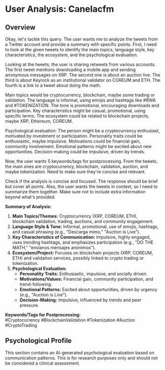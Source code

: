 # User Analysis: Canelacfm

## Overview

<think>
Okay, let's tackle this query. The user wants me to analyze the tweets from a Twitter account and provide a summary with specific points. First, I need to look at the given tweets to identify the main topics, language style, key characteristics, the ecosystem, and the psychological evaluation.

Looking at the tweets, the user is sharing retweets from various accounts. The first tweet mentions downloading a mobile app and sending anonymous messages on XRP. The second one is about an auction live. The third is about Keyrock as an institutional validator on COREUM and ETH. The fourth is a link to a tweet about doing the math. 

Main topics would be cryptocurrency, blockchain, maybe some trading or validation. The language is informal, using emojis and hashtags like #RWA and #TOKENIZATION. The tone is promotional, encouraging downloads and participation. Key characteristics might be casual, promotional, using specific terms. The ecosystem could be related to blockchain projects, maybe XRP, Ethereum, COREUM. 

Psychological evaluation: The person might be a cryptocurrency enthusiast, motivated by investment or participation. Personality traits could be enthusiastic, maybe impulsive. Motivations could be financial gain, community involvement. Emotional patterns might be excited about new opportunities. Decision-making could be impulsive, driven by trends.

Now, the user wants 5 keywords/tags for postprocessing. From the tweets, the main ones are cryptocurrency, blockchain, validation, auction, and maybe tokenization. Need to make sure they're concise and relevant.

Check if the analysis is concise and focused. The response should be brief but cover all points. Also, the user wants the tweets in context, so I need to summarize them together. Make sure not to include extra information beyond what's provided.
</think>

**Summary of Analysis:**  
1. **Main Topics/Themes:** Cryptocurrency (XRP, COREUM, ETH), blockchain validation, trading, auctions, and community engagement.  
2. **Language Style & Tone:** Informal, promotional, use of emojis, hashtags, and casual phrasing (e.g., "Descarga mimo," "Auction is Live").  
3. **Key Characteristics of Communication:** Impulsive, highly engaged, uses trending hashtags, and emphasizes participation (e.g., "DO THE MATH," "envíanos mensajes anónimos").  
4. **Ecosystem/Project:** Focuses on blockchain projects (XRP, COREUM, ETH) and validation services, possibly linked to crypto trading or tokenization.  
5. **Psychological Evaluation:**  
   - **Personality Traits:** Enthusiastic, impulsive, and socially driven.  
   - **Motivations/Values:** Financial gain, community participation, and trend-following.  
   - **Emotional Patterns:** Excited about opportunities, driven by urgency (e.g., "Auction is Live").  
   - **Decision-Making:** Impulsive, influenced by trends and peer pressure.  

**Keywords/Tags for Postprocessing:**  
#Cryptocurrency #BlockchainValidation #Tokenization #Auction #CryptoTrading

## Psychological Profile

This section contains an AI-generated psychological evaluation based on communication patterns. This is for research purposes only and should not be considered a clinical assessment.